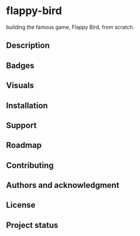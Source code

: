 # flappy-bird
building the famous game, Flappy Bird, from scratch.

## Description 

## Badges

## Visuals

## Installation

## Support

## Roadmap

## Contributing

## Authors and acknowledgment

## License


## Project status
